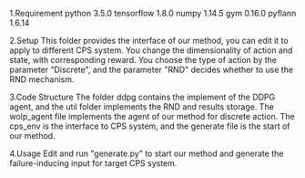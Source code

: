 1.Requirement
python 3.5.0
tensorflow 1.8.0
numpy 1.14.5
gym 0.16.0
pyflann 1.6.14

2.Setup
This folder provides the interface of our method, you can edit it to apply to different CPS system. You change the dimensionality of action and state, with corresponding reward. You choose the type of action by the parameter "Discrete", and the parameter "RND" decides whether to use the RND mechanism.

3.Code Structure
The folder ddpg contains the implement of the DDPG agent, and the util folder implements the RND and results storage. The wolp_agent file implements the agent of our method for discrete action. The cps_env is the interface to CPS system, and the generate file is the start of our method.

4.Usage
Edit and run "generate.py" to start our method and generate the failure-inducing input for target CPS system.

